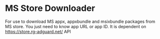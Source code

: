 # MS Store Downloader
For use to download MS appx, appxbundle and msixbundle packages from MS store. You just need to know app URL or app ID.
It is dependent on https://store.rg-adguard.net/ API
